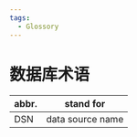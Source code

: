 ```yaml
---
tags:
  - Glossory
---
```


# 数据库术语

| abbr. | stand for        |
| ----- | ---------------- |
| DSN   | data source name | connection string
